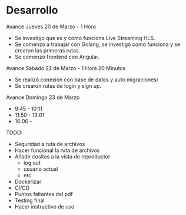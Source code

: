 # Desarrollo

Avance Jueves 20 de Marzo - 1 Hora
- Se investigo que es y como funciona Live Streaming HLS.
- Se comenzó a trabajar con Golang, se investigó como funciona y se crearon las primeras rutas.
- Se comenzó frontend con Angular.

Avance Sábado 22 de Marzo - 1 Hora 20 Minutos

- Se realizó conexión con base de datos y auto migraciones/
- Se crearon rutas de login y sign up.

Avance Domingo 23 de Marzo

- 9:45 - 10:11
- 11:50 - 13:01
- 16:06 - 

TODO: 
- Seguridad a ruta  de archivos
- Hacer funcional la ruta de archivos
- Añadir cositas a la vista de reproductor
    - log out
    - usuario actual
    - etc
- Dockerizar
- CI/CD
- Puntos faltantes del pdf
- Testing final
- Hacer instructivo de uso